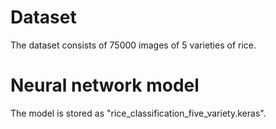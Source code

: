 # Dataset
The dataset consists of 75000 images of 5 varieties of rice.
# Neural network model
The model is stored as "rice_classification_five_variety.keras".
